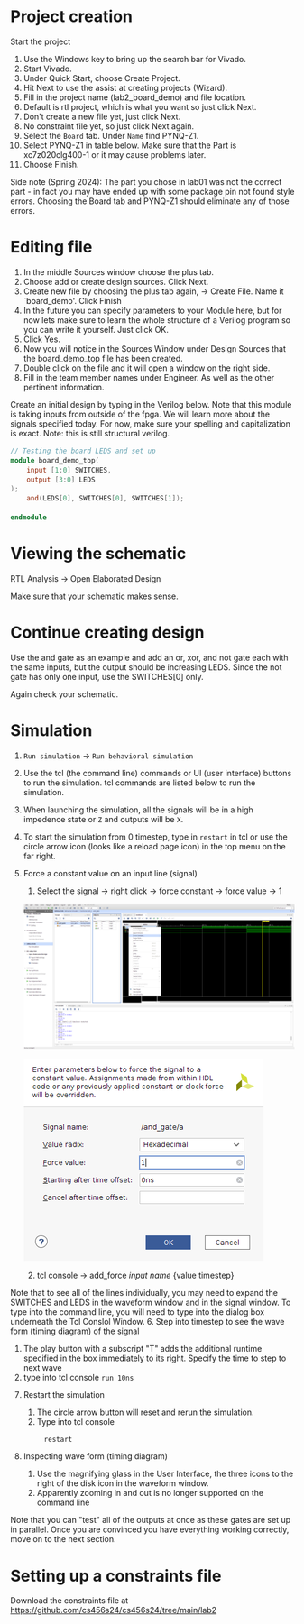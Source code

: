 # Project creation
Start the project
1. Use the Windows key to bring up the search bar for Vivado.
2. Start Vivado.
3. Under Quick Start, choose Create Project.
4. Hit Next to use the assist at creating projects (Wizard).
5. Fill in the project name (lab2_board_demo) and file location.
6. Default is rtl project, which is what you want so just click Next.
7. Don't create a new file yet, just click Next.
8. No constraint file yet, so just click Next again.
9. Select the `Board` tab. Under `Name` find PYNQ-Z1.
10. Select PYNQ-Z1 in table below. Make sure that the Part is xc7z020clg400-1 or it may cause problems later.
11. Choose Finish.

Side note (Spring 2024): The part you chose in lab01 was not the correct part - in fact you may have ended up with some package pin not found style errors. Choosing the Board tab and PYNQ-Z1 should eliminate any of those errors.

# Editing file
1. In the middle Sources window choose the plus tab.
2. Choose add or create design sources. Click Next.
4. Create new file by choosing the plus tab again, -> Create File. Name it `board_demo'. Click Finish
5. In the future you can specify parameters to your Module here, but for now lets make sure 
   to learn the whole structure of a Verilog program so you can write it yourself. Just click OK.
6. Click Yes.
7. Now you will notice in the Sources Window under Design Sources that the board_demo_top file has been created.
8. Double click on the file and it will open a window on the right side.
9. Fill in the team member names under Engineer. As well as the other pertinent information.
    
Create an initial design by typing in the Verilog below. Note that this module is taking inputs from outside of the fpga. We will learn more about the signals specified today. For now, make sure your spelling and capitalization is exact. Note: this is still structural verilog.

```verilog
// Testing the board LEDS and set up
module board_demo_top(
    input [1:0] SWITCHES, 
    output [3:0] LEDS
);
    and(LEDS[0], SWITCHES[0], SWITCHES[1]);

endmodule
```

# Viewing the schematic
RTL Analysis -> Open Elaborated Design 

Make sure that your schematic makes sense. 

# Continue creating design
Use the and gate as an example and add an or, xor, and not gate each with the same inputs, but the output should be increasing LEDS. Since the not gate has only one input, use the SWITCHES[0] only.

Again check your schematic.
    
# Simulation
1. `Run simulation` -> `Run behavioral simulation`
2. Use the tcl (the command line) commands or UI (user interface) buttons to run the simulation. tcl commands are listed below to run the simulation.
3. When launching the simulation, all the signals will be in a high impedence state or `Z` and outputs will be `X`.
4. To start the simulation from 0 timestep, type in `restart` in tcl or use the circle arrow icon (looks like a reload page icon) in the top menu on the far right.
5. Force a constant value on an input line (signal)

    1) Select the signal -> right click -> force constant -> force value -> 1
   
   ![force constant](../lab1/rightclick_force_constant.png)

   ![right click](../lab1/rightclick_input_constant.png)

    2) tcl console -> add_force *input name* {value timestep}

Note that to see all of the lines individually, you may need to expand the SWITCHES and LEDS in the waveform window and in the signal window.
       To type into the command line, you will need to type into the dialog box underneath the Tcl Conslol Window.
6. Step into timestep to see the wave form (timing diagram) of the signal
   
   1) The play button with a subscript "T" adds the additional runtime specified in the box immediately to its right. Specify the time to step to next wave
   2) type into tcl console
    ```
        run 10ns
    ```

7. Restart the simulation 
   1) The circle arrow  button will reset and rerun the simulation.
   2) Type into tcl console
   ```verilog 
        restart
   ```

8. Inspecting wave form (timing diagram)
   1) Use the magnifying glass in the User Interface, the three icons to the right of the disk icon in the waveform window.
   2) Apparently zooming in and out is no longer supported on the command line

Note that you can "test" all of the outputs at once as these gates are set up in parallel. Once you are convinced you have everything working correctly, move on to the next section.

# Setting up a constraints file

Download the constraints file at https://github.com/cs456s24/cs456s24/tree/main/lab2 

